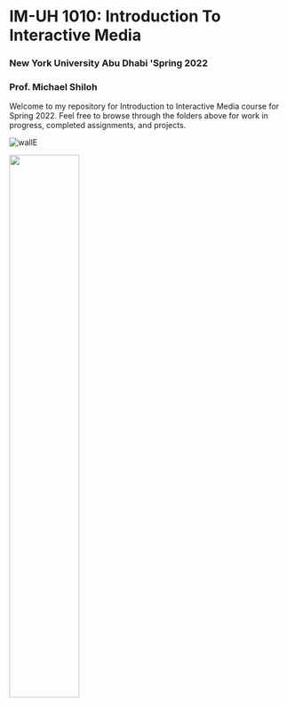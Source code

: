 # IM-UH 1010: Introduction To Interactive Media
### New York University Abu Dhabi 'Spring 2022
### Prof. Michael Shiloh

Welcome to my repository for Introduction to Interactive Media course for Spring 2022. Feel free to browse through the folders above for work in progress, completed assignments, and projects.  


![wallE](https://user-images.githubusercontent.com/92122776/151948533-40af8a01-2501-4494-bc19-f391736ca71c.jpg)

<img src="https://user-images.githubusercontent.com/92122776/151948533-40af8a01-2501-4494-bc19-f391736ca71c.jpg" width=50% height=50%>

